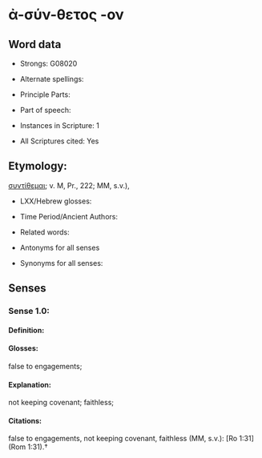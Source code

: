 # ἀ-σύν-θετος -ον

<!-- Status: S2=NeedsEdits -->
<!-- Lexica used for edits:   -->

## Word data

* Strongs: G08020

* Alternate spellings:



* Principle Parts: 


* Part of speech: 


* Instances in Scripture: 1

* All Scriptures cited: Yes

## Etymology: 

[συντίθεμαι](); v. M, Pr., 222; MM, s.v.),

* LXX/Hebrew glosses: 


* Time Period/Ancient Authors: 


* Related words: 

* Antonyms for all senses

* Synonyms for all senses: 


## Senses 


### Sense  1.0: 

#### Definition: 

#### Glosses: 

false to engagements; 

#### Explanation: 

not keeping covenant; 
faithless; 

#### Citations: 

false to engagements, not keeping covenant, faithless (MM, s.v.): [Ro 1:31](Rom 1:31).†
